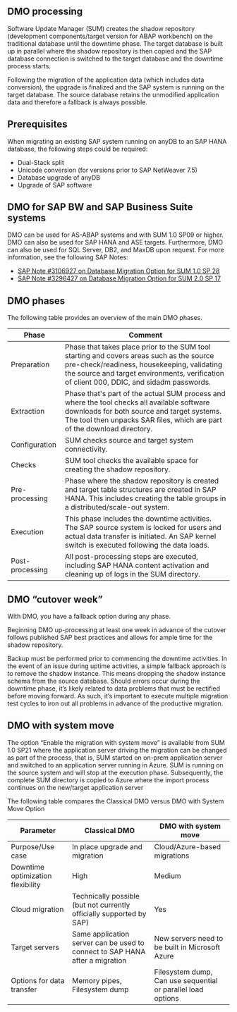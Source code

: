 ## DMO processing

Software Update Manager (SUM) creates the shadow repository (development components/target version for ABAP workbench) on the traditional database until the downtime phase. The target database is built up in parallel where the shadow repository is then copied and the SAP database connection is switched to the target database and the downtime process starts.

Following the migration of the application data (which includes data conversion), the upgrade is finalized and the SAP system is running on the target database. The source database retains the unmodified application data and therefore a fallback is always possible.

## Prerequisites

When migrating an existing SAP system running on anyDB to an SAP HANA database, the following steps could be required:

- Dual-Stack split
- Unicode conversion (for versions prior to SAP NetWeaver 7.5)
- Database upgrade of anyDB
- Upgrade of SAP software

## DMO for SAP BW and SAP Business Suite systems

DMO can be used for AS-ABAP systems and with SUM 1.0 SP09 or higher. DMO can also be used for SAP HANA and ASE targets. Furthermore, DMO can also be used for SQL Server, DB2, and MaxDB upon request. For more information, see the following SAP Notes:

- [SAP Note \#3106927 on Database Migration Option for SUM 1.0 SP 28](https://me.sap.com/notes/3106927)
- [SAP Note \#3296427 on Database Migration Option for SUM 2.0 SP 17](https://me.sap.com/notes/3296427)

## DMO phases

The following table provides an overview of the main DMO phases.

| Phase | Comment |
|--|--|
| Preparation | Phase that takes place prior to the SUM tool starting and covers areas such as the source pre-check/readiness, housekeeping, validating the source and target environments, verification of client 000, DDIC, and sidadm passwords. |
| Extraction | Phase that's part of the actual SUM process and where the tool checks all available software downloads for both source and target systems. The tool then unpacks SAR files, which are part of the download directory. |
| Configuration | SUM checks source and target system connectivity. |
| Checks | SUM tool checks the available space for creating the shadow repository. |
| Pre-processing | Phase where the shadow repository is created and target table structures are created in SAP HANA. This includes creating the table groups in a distributed/scale-out system. |
| Execution | This phase includes the downtime activities. The SAP source system is locked for users and actual data transfer is initiated. An SAP kernel switch is executed following the data loads. |
| Post-processing | All post-processing steps are executed, including SAP HANA content activation and cleaning up of logs in the SUM directory. |

## DMO “cutover week”

With DMO, you have a fallback option during any phase.

Beginning DMO up-processing at least one week in advance of the cutover follows published SAP best practices and allows for ample time for the shadow repository.

Backup must be performed prior to commencing the downtime activities. In the event of an issue during uptime activities, a simple fallback approach is to remove the shadow instance. This means dropping the shadow instance schema from the source database. Should errors occur during the downtime phase, it’s likely related to data problems that must be rectified before moving forward. As such, it’s important to execute multiple migration test cycles to iron out all problems in advance of the productive migration.

## DMO with system move

The option “Enable the migration with system move” is available from SUM 1.0 SP21 where the application server driving the migration can be changed as part of the process, that is, SUM started on on-prem application server and switched to an application server running in Azure. SUM is running on the source system and will stop at the execution phase. Subsequently, the complete SUM directory is copied to Azure where the import process continues on the new/target application server

The following table compares the Classical DMO versus DMO with System Move Option

| Parameter | Classical DMO | DMO with system move |
|--|--|--|
| Purpose/Use case | In place upgrade and migration | Cloud/Azure-based migrations |
| Downtime optimization flexibility | High | Medium |
| Cloud migration | Technically possible (but not currently officially supported by SAP) | Yes |
| Target servers | Same application server can be used to connect to SAP HANA after a migration | New servers need to be built in Microsoft Azure |
| Options for data transfer | Memory pipes, Filesystem dump | Filesystem dump, Can use sequential or parallel load options |
